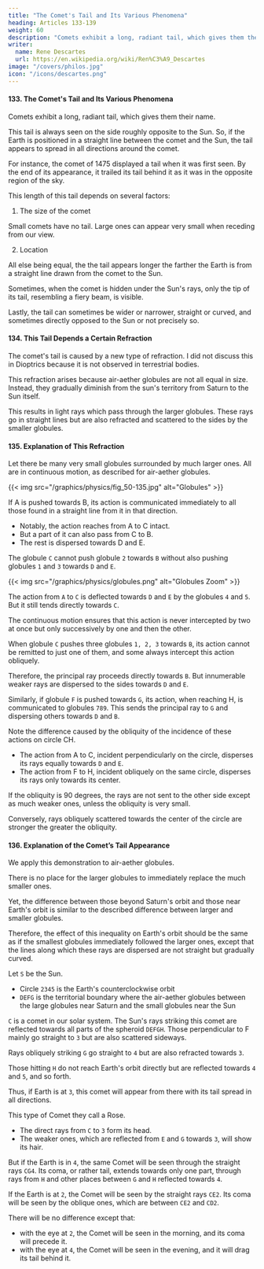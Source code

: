 ```yaml
---
title: "The Comet's Tail and Its Various Phenomena"
heading: Articles 133-139
weight: 60
description: "Comets exhibit a long, radiant tail, which gives them their name"
writer:
  name: Rene Descartes
  url: https://en.wikipedia.org/wiki/Ren%C3%A9_Descartes
image: "/covers/philos.jpg"
icon: "/icons/descartes.png"
---
```




#### 133. The Comet's Tail and Its Various Phenomena

Comets exhibit a long, radiant tail, which gives them their name. 

This tail is always seen on the side roughly opposite to the Sun. So, if the Earth is positioned in a straight line between the comet and the Sun, the tail appears to spread in all directions around the comet. 

For instance, the comet of 1475 displayed a tail when it was first seen. By the end of its appearance, it trailed its tail behind it as it was in the opposite region of the sky.

This length of this tail depends on several factors:

1. The size of the comet

Small comets have no tail. Large ones can appear very small when receding from our view. 

2. Location

All else being equal, the the tail appears longer the farther the Earth is from a straight line drawn from the comet to the Sun. 

Sometimes, when the comet is hidden under the Sun's rays, only the tip of its tail, resembling a fiery beam, is visible. 

Lastly, the tail can sometimes be wider or narrower, straight or curved, and sometimes directly opposed to the Sun or not precisely so.




#### 134. This Tail Depends a Certain Refraction

The comet's tail is caused by a new type of refraction. I did not discuss this in Dioptrics because it is not observed in terrestrial bodies.

<!-- celestial  -->
This refraction arises because air-aether globules are not all equal in size. Instead, they gradually diminish from the sun's territory from Saturn to the Sun itself. 

<!-- a certain limit , within which the sphere of Saturn is contained, to the Sun.  -->

<!-- are communicated -->
This results in light rays which pass through the larger globules. These rays go in straight lines but are also refracted and scattered to the sides by the smaller globules.


#### 135. Explanation of This Refraction

Let there be many very small globules surrounded by much larger ones. All are in continuous motion, as described for air-aether globules. 

{{< img src="/graphics/physics/fig_50-135.jpg" alt="Globules" >}}

If A is pushed towards B, its action is communicated immediately to all those found in a straight line from it in that direction. 
- Notably, the action reaches from A to C intact. 
- But a part of it can also pass from C to B.
- The rest is dispersed towards D and E. 

The globule `C` cannot push globule `2` towards `B` without also pushing globules `1` and `3` towards `D` and `E`. 

{{< img src="/graphics/physics/globules.png" alt="Globules Zoom" >}}

The action from `A` to `C` is deflected towards `D` and `E` by the globules `4` and `5`. But it still tends directly towards `C`. 

The continuous motion ensures that this action is never intercepted by two at once but only successively by one and then the other.

When globule `C` pushes three globules `1, 2, 3` towards `B`, its action cannot be remitted to just one of them, and some always intercept this action obliquely.

Therefore, the principal ray proceeds directly towards `B`. But innumerable weaker rays are dispersed to the sides towards `D` and `E`. 

Similarly, if globule `F` is pushed towards `G`, its action, when reaching H, is communicated to globules `789`. This sends the principal ray to `G` and dispersing others towards `D` and `B`.

Note the difference caused by the obliquity of the incidence of these actions on circle CH. 

- The action from A to C, incident perpendicularly on the circle, disperses its rays equally towards `D` and `E`. 
- The action from F to H, incident obliquely on the same circle, disperses its rays only towards its center.

If the obliquity is 90 degrees, the rays are not sent to the other side except as much weaker ones, unless the obliquity is very small. 

Conversely, rays obliquely scattered towards the center of the circle are stronger the greater the obliquity.


#### 136. Explanation of the Comet’s Tail Appearance

<!-- celestial -->
We apply this demonstration to air-aether globules. 

There is no place for the larger globules to immediately replace the much smaller ones.

Yet, the difference between those beyond Saturn's orbit and those near Earth's orbit is similar to the described difference between larger and smaller globules.

Therefore, the effect of this inequality on Earth's orbit should be the same as if the smallest globules immediately followed the larger ones, except that the lines along which these rays are dispersed are not straight but gradually curved.

Let `S` be the Sun.
- Circle `2345` is the Earth's counterclockwise orbit
- `DEFG` is the territorial boundary where the air-aether globules between the large globules near Saturn and the small globules near the Sun
 <!-- start to decrease in size towards the Sun.  -->
 <!-- celestial -->

 <!-- sky -->
`C` is a comet in our solar system. The Sun's rays striking this comet are reflected towards all parts of the spheroid `DEFGH`. Those perpendicular to F mainly go straight to `3` but are also scattered sideways. 

Rays obliquely striking `G` go straight to `4` but are also refracted towards `3`.

Those hitting `H` do not reach Earth's orbit directly but are reflected towards `4` and `5`, and so forth.

Thus, if Earth is at `3`, this comet will appear from there with its tail spread in all directions.

<!-- , resembling what is called a comet -->

<!-- Namely, if S is the Sun, 2345 the orbit through which the Earth is carried in the space of a year, according to the order of the notes 234, DEFG that point from which the celestial globules begin to be gradually smaller and smaller up to the Sun (which point we said above does not have the shape of a perfect sphere, but of an irregular spheroid, much flatter towards the poles than towards the ecliptic), and let C be a Comet existing in our sky. 

The rays of the Sun impinging on this Comet are reflected from there, towards all parts of the spheroid DEFGH, so that those which fall perpendicularly on F, AT VIII-1, 190 go straight to 3 for the most part, but still some of them are scattered here and there; and those which fall obliquely on G, not only go straight towards 4, but also are refracted towards 3;

Finally, those which fall on H, do not reach the orbit of the Earth directly, but only reflect towards 4 and 5, and so on for the others.  -->

<!-- Hence it is clear that if the Earth is in the part 3 of its orbit, this Comet will be seen from it, with its tail dispersed in all directions;  -->

This type of Comet they call a Rose. 
- The direct rays from `C` to `3` form its head.
- The weaker ones, which are reflected from `E` and `G` towards `3`, will show its hair. 

But if the Earth is in `4`, the same Comet will be seen through the straight rays `CG4`. Its coma, or rather tail, extends towards only one part, through rays from `H` and other places between `G` and `H` reflected towards `4`. 

If the Earth is at `2`, the Comet will be seen by the straight rays `CE2`. Its coma will be seen by the oblique ones, which are between `CE2` and `CD2`.

There will be no difference except that:
- with the eye at `2`, the Comet will be seen in the morning, and its coma will precede it. 
- with the eye at `4`, the Comet will be seen in the evening, and it will drag its tail behind it. 

